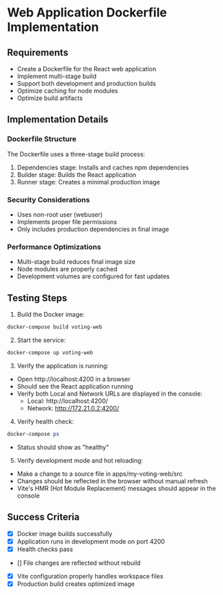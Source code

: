 # Web Application Dockerfile Implementation

## Requirements
- Create a Dockerfile for the React web application
- Implement multi-stage build
- Support both development and production builds
- Optimize caching for node modules
- Optimize build artifacts

## Implementation Details

### Dockerfile Structure
The Dockerfile uses a three-stage build process:
1. Dependencies stage: Installs and caches npm dependencies
2. Builder stage: Builds the React application
3. Runner stage: Creates a minimal production image

### Security Considerations
- Uses non-root user (webuser)
- Implements proper file permissions
- Only includes production dependencies in final image

### Performance Optimizations
- Multi-stage build reduces final image size
- Node modules are properly cached
- Development volumes are configured for fast updates

## Testing Steps

1. Build the Docker image:
```powershell
docker-compose build voting-web
```

2. Start the service:
```powershell
docker-compose up voting-web
```

3. Verify the application is running:
- Open http://localhost:4200 in a browser
- Should see the React application running
- Verify both Local and Network URLs are displayed in the console:
  * Local: http://localhost:4200/
  * Network: http://172.21.0.2:4200/

4. Verify health check:
```powershell
docker-compose ps
```
- Status should show as "healthy"

5. Verify development mode and hot reloading:
- Make a change to a source file in apps/my-voting-web/src
- Changes should be reflected in the browser without manual refresh
- Vite's HMR (Hot Module Replacement) messages should appear in the console

## Success Criteria
- [x] Docker image builds successfully
- [x] Application runs in development mode on port 4200
- [x] Health checks pass
- [] File changes are reflected without rebuild
- [x] Vite configuration properly handles workspace files
- [x] Production build creates optimized image